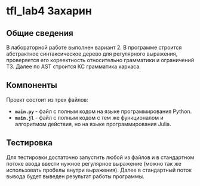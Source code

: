 # tfl_lab4 Захарин

## Общие сведения

В лабораторной работе выполнен вариант 2. В программе строится абстрактное синтаксическое дерево для регулярного выражения, проверяется его кореектность относительно грамматики и ограничений ТЗ. Далее по AST строится КС грамматика каркаса.

## Компоненты

Проект состоит из трех файлов:
-   **`main.py`** - файл с полным кодом на языке программирования Python.
-   **`main.jl`** - файл с полным кодом с тем же функционалом и алгоритмом действия, но на языке программирования Julia.

## Тестировка
  Для тестировки достаточно запустить любой из файлов и в стандартном потоке ввода ввести нужное регулярное выражение (можно так же использовать пробелы внутри выражения). Далее в стандартный поток вывода будет выведен результат работы программы.
